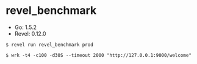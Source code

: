 # revel_benchmark

* Go: 1.5.2
* Revel: 0.12.0

```
$ revel run revel_benchmark prod

$ wrk -t4 -c100 -d30S --timeout 2000 "http://127.0.0.1:9000/welcome"
```
